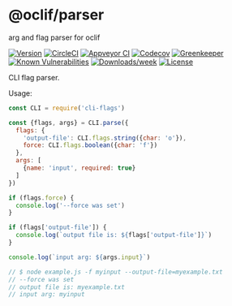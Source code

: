 @oclif/parser
=============

arg and flag parser for oclif

[![Version](https://img.shields.io/npm/v/@oclif/parser.svg)](https://npmjs.org/package/@oclif/parser)
[![CircleCI](https://circleci.com/gh/oclif/parser/tree/master.svg?style=svg)](https://circleci.com/gh/oclif/parser/tree/master)
[![Appveyor CI](https://ci.appveyor.com/api/projects/status/github/oclif/parser?branch=master&svg=true)](https://ci.appveyor.com/project/heroku/parser/branch/master)
[![Codecov](https://codecov.io/gh/oclif/parser/branch/master/graph/badge.svg)](https://codecov.io/gh/oclif/parser)
[![Greenkeeper](https://badges.greenkeeper.io/oclif/parser.svg)](https://greenkeeper.io/)
[![Known Vulnerabilities](https://snyk.io/test/npm/@oclif/parser/badge.svg)](https://snyk.io/test/npm/@oclif/parser)
[![Downloads/week](https://img.shields.io/npm/dw/@oclif/parser.svg)](https://npmjs.org/package/@oclif/parser)
[![License](https://img.shields.io/npm/l/@oclif/parser.svg)](https://github.com/oclif/parser/blob/master/package.json)

CLI flag parser.

Usage:

```js
const CLI = require('cli-flags')

const {flags, args} = CLI.parse({
  flags: {
    'output-file': CLI.flags.string({char: 'o'}),
    force: CLI.flags.boolean({char: 'f'})
  },
  args: [
    {name: 'input', required: true}
  ]
})

if (flags.force) {
  console.log('--force was set')
}

if (flags['output-file']) {
  console.log(`output file is: ${flags['output-file']}`)
}

console.log(`input arg: ${args.input}`)

// $ node example.js -f myinput --output-file=myexample.txt
// --force was set
// output file is: myexample.txt
// input arg: myinput
```
